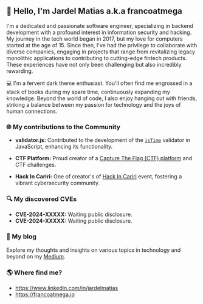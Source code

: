## 👋 Hello, I'm Jardel Matias a.k.a francoatmega

I'm a dedicated and passionate software engineer, specializing in backend development with a profound interest in information security and hacking. My journey in the tech world began in 2017, but my love for computers started at the age of 15. Since then, I've had the privilege to collaborate with diverse companies, engaging in projects that range from revitalizing legacy monolithic applications to contributing to cutting-edge fintech products. These experiences have not only been challenging but also incredibly rewarding.

💻 I'm a fervent dark theme enthusiast. You'll often find me engrossed in a stack of books during my spare time, continuously expanding my knowledge. Beyond the world of code, I also enjoy hanging out with friends, striking a balance between my passion for technology and the joys of human connections.

### 🌐 My contributions to the Community

- **validator.js:** Contributed to the development of the [`isTime`](https://github.com/validatorjs/validator.js/pull/1479) validator in JavaScript, enhancing its functionality.

- **CTF Platform:** Proud creator of a [Capture The Flag (CTF) platform](https://hackincariri.com.br/login) and CTF challenges.

- **Hack In Cariri:** One of creator's of [Hack In Cariri](https://github.com/hackincariri) event, fostering a vibrant cybersecurity community.

### 🔍 My discovered CVEs

- **CVE-2024-XXXXX:** Waiting public disclosure.
- **CVE-2024-XXXXX:** Waiting public disclosure.

### 📖 My blog

Explore my thoughts and insights on various topics in technology and beyond on my [Medium](https://medium.com/@francoatmega).

<!---

### 🚀 My creation

- [Digitai.app](https://digitai.app): Check out my latest project, Digitai, where [brief description of the project].

As someone wise once imparted, I offer this guidance: "Stay hungry, stay foolish!"

-->

### 🌎 Where find me?

- https://www.linkedin.com/in/jardelmatias
- https://francoatmega.io

<!---

### 🚀 My inspiration quotes

- "Stay hungry, stay foolish!"
- "First do it, then do it right, then do it better"

-->
